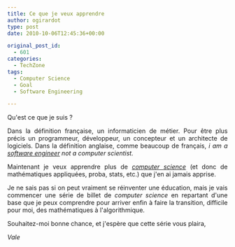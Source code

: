 ```yaml
---
title: Ce que je veux apprendre
author: ogirardot
type: post
date: 2010-10-06T12:45:36+00:00

original_post_id:
  - 601
categories:
  - TechZone
tags:
  - Computer Science
  - Goal
  - Software Engineering

---
```

<!--more-->
<p style="text-align:justify;">
  Qu'est ce que je suis ?
</p>

<p style="text-align:justify;">
  Dans la définition française, un informaticien de métier. Pour être plus précis un programmeur, développeur, un concepteur et un architecte de logiciels. Dans la définition anglaise, comme beaucoup de français, <em>i am a <a href="http://en.wikipedia.org/wiki/Software_engineering">software engineer</a></em><em> not a computer scientist.</em>
</p>

<p style="text-align:justify;">
  Maintenant je veux apprendre plus de <em><a href="http://en.wikipedia.org/wiki/Computer_science">computer science</a></em><em> </em>(et donc de mathématiques appliquées, proba, stats, etc.) que j'en ai jamais apprise.
</p>

<p style="text-align:justify;">
  Je ne sais pas si on peut vraiment se réinventer une éducation, mais je vais commencer une série de billet de <em>computer science </em>en repartant d'une base que je peux comprendre pour arriver enfin à faire la transition, difficile pour moi, des mathématiques à l'algorithmique.
</p>

<p style="text-align:justify;">
  Souhaitez-moi bonne chance, et j'espère que cette série vous plaira,
</p>

<p style="text-align:justify;">
  <em>Vale</em>
</p>